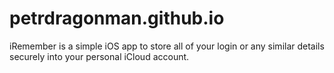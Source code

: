 # petrdragonman.github.io

iRemember is a simple iOS app to store all of your 
login or any similar details securely into your personal
iCloud account.
